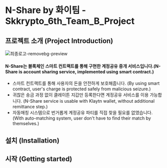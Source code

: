 # N-Share by 화이팀 - Skkrypto_6th_Team_B_Project

## 프로젝트 소개 (Project Introduction)
![최종로고-removebg-preview](https://user-images.githubusercontent.com/64328412/100838233-6ef1d700-34b5-11eb-9e6c-af9fbcb50901.png)
#### N-Share는 블록체인 스마트 컨트랙트를 통해 구현한 계정공유 중개 서비스입니다.(N-Share is account sharing service, implemented using smart contract.)

+ 스마트 컨트랙트를 통해 사용자의 돈을 안전하게 보호해줍니다.
(By using smart contract, user's charge is protected safely from malicious seizure.)
+ 귀찮은 송금 과정 없이 클레이튼 지갑만 등록한다면 계정공유 서비스를 이용 가능합니다. 
(N-Share service is usable with Klaytn wallet, without additional remittance step.)
+ 자동매칭 시스템으로 번거롭게 계정공유 파티를 직접 찾을 필요를 없앴습니다. 
(With auto-matching system, user don't have to find their match by themselves.)

## 설치 (Installation)

## 시작 (Getting started)
